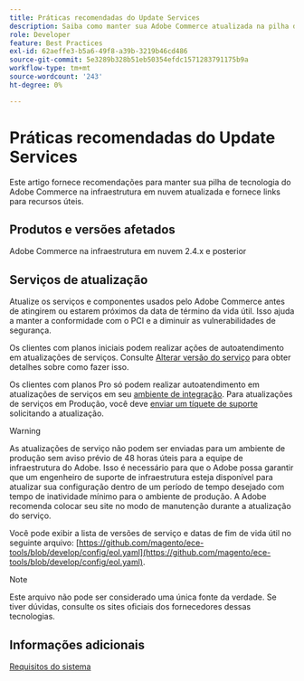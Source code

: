 ```yaml
---
title: Práticas recomendadas do Update Services
description: Saiba como manter sua Adobe Commerce atualizada na pilha de tecnologia de infraestrutura em nuvem.
role: Developer
feature: Best Practices
exl-id: 62aeffe3-b5a6-49f8-a39b-3219b46cd486
source-git-commit: 5e3289b328b51eb50354efdc1571283791175b9a
workflow-type: tm+mt
source-wordcount: '243'
ht-degree: 0%

---
```


# Práticas recomendadas do Update Services

Este artigo fornece recomendações para manter sua pilha de tecnologia do Adobe Commerce na infraestrutura em nuvem atualizada e fornece links para recursos úteis.

## Produtos e versões afetados

Adobe Commerce na infraestrutura em nuvem 2.4.x e posterior

## Serviços de atualização

Atualize os serviços e componentes usados pelo Adobe Commerce antes de atingirem ou estarem próximos da data de término da vida útil. Isso ajuda a manter a conformidade com o PCI e a diminuir as vulnerabilidades de segurança.

Os clientes com planos iniciais podem realizar ações de autoatendimento em atualizações de serviços. Consulte [Alterar versão do serviço](https://experienceleague.adobe.com/pt-br/docs/commerce-cloud-service/user-guide/configure/service/services-yaml#change-service-version) para obter detalhes sobre como fazer isso.

Os clientes com planos Pro só podem realizar autoatendimento em atualizações de serviços em seu [ambiente de integração](https://experienceleague.adobe.com/docs/commerce-knowledge-base/kb/announcements/commerce-announcements/integration-environment-enhancement-request-pro-and-starter.html?lang=pt-BR). Para atualizações de serviços em Produção, você deve [enviar um tíquete de suporte](https://experienceleague.adobe.com/docs/commerce-knowledge-base/kb/help-center-guide/magento-help-center-user-guide.html?lang=pt-BR#submit-ticket) solicitando a atualização.

>[!WARNING]
>
>As atualizações de serviço não podem ser enviadas para um ambiente de produção sem aviso prévio de 48 horas úteis para a equipe de infraestrutura do Adobe. Isso é necessário para que o Adobe possa garantir que um engenheiro de suporte de infraestrutura esteja disponível para atualizar sua configuração dentro de um período de tempo desejado com tempo de inatividade mínimo para o ambiente de produção. A Adobe recomenda colocar seu site no modo de manutenção durante a atualização do serviço.

Você pode exibir a lista de versões de serviço e datas de fim de vida útil no seguinte arquivo: [https://github.com/magento/ece-tools/blob/develop/config/eol.yaml](https://github.com/magento/ece-tools/blob/develop/config/eol.yaml).

>[!NOTE]
>
>Este arquivo não pode ser considerado uma única fonte da verdade. Se tiver dúvidas, consulte os sites oficiais dos fornecedores dessas tecnologias.

## Informações adicionais

[Requisitos do sistema](../../../installation/system-requirements.md)
